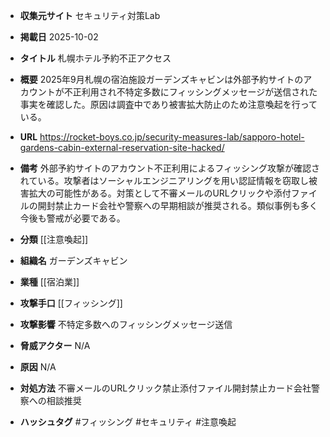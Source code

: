 - **収集元サイト**
セキュリティ対策Lab

- **掲載日**
2025-10-02

- **タイトル**
札幌ホテル予約不正アクセス

- **概要**
2025年9月札幌の宿泊施設ガーデンズキャビンは外部予約サイトのアカウントが不正利用され不特定多数にフィッシングメッセージが送信された事実を確認した。原因は調査中であり被害拡大防止のため注意喚起を行っている。

- **URL**
https://rocket-boys.co.jp/security-measures-lab/sapporo-hotel-gardens-cabin-external-reservation-site-hacked/

- **備考**
外部予約サイトのアカウント不正利用によるフィッシング攻撃が確認されている。攻撃者はソーシャルエンジニアリングを用い認証情報を窃取し被害拡大の可能性がある。対策として不審メールのURLクリックや添付ファイルの開封禁止カード会社や警察への早期相談が推奨される。類似事例も多く今後も警戒が必要である。

- **分類**
[[注意喚起]]

- **組織名**
ガーデンズキャビン

- **業種**
[[宿泊業]]

- **攻撃手口**
[[フィッシング]]

- **攻撃影響**
不特定多数へのフィッシングメッセージ送信

- **脅威アクター**
N/A

- **原因**
N/A

- **対処方法**
不審メールのURLクリック禁止添付ファイル開封禁止カード会社警察への相談推奨

- **ハッシュタグ**
#フィッシング #セキュリティ #注意喚起
